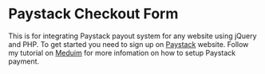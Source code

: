 # Paystack Checkout Form

This is for integrating Paystack payout system for any website using jQuery and PHP.
To get started you need to sign up on [Paystack](https://dashboard.paystack.com) website.
Follow my tutorial on [Meduim](https://medium.com/@stephenjudesuccess/how-to-integrate-paystack-checkout-in-5mins-with-only-html-css-js-84d25ca4d6ef) for more infomation on how to setup Paystack payment.
